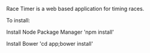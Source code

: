 Race Timer is a web based application for timing races.

To install:

Install Node Package Manager
'npm install'

Install Bower
'cd app;bower install'